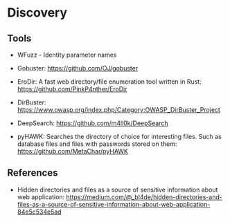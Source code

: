 # Discovery

## Tools

- WFuzz - Identity parameter names
- Gobuster: https://github.com/OJ/gobuster
- EroDir: A fast web directory/file enumeration tool written in Rust: https://github.com/PinkP4nther/EroDir

- DirBuster: https://www.owasp.org/index.php/Category:OWASP_DirBuster_Project
- DeepSearch: https://github.com/m4ll0k/DeepSearch
- pyHAWK: Searches the directory of choice for interesting files. Such as database files and files with passwords stored on them: https://github.com/MetaChar/pyHAWK

## References
- Hidden directories and files as a source of sensitive information about web application: https://medium.com/@_bl4de/hidden-directories-and-files-as-a-source-of-sensitive-information-about-web-application-84e5c534e5ad

